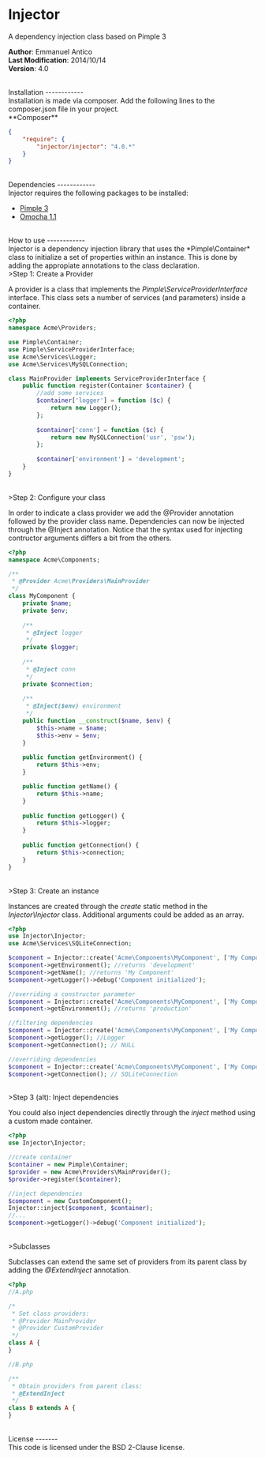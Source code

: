 Injector
========

A dependency injection class based on Pimple 3

**Author**: Emmanuel Antico<br/>
**Last Modification**: 2014/10/14<br/>
**Version**: 4.0

<br/>
Installation
------------
<br/>
Installation is made via composer. Add the following lines to the composer.json file in your project.

<br/>
**Composer**

```json
{
    "require": {
		"injector/injector": "4.0.*"
	}
}
```

<br/>
Dependencies
------------
<br/>
Injector requires the following packages to be installed:

* [Pimple 3](https://github.com/fabpot/Pimple "")
* [Omocha 1.1](https://github.com/emaphp/omocha "")

<br/>
How to use
------------

<br/>
Injector is a dependency injection library that uses the *Pimple\Container* class to initialize a set of properties within an instance. This is done by adding the appropiate annotations to the class declaration.

<br/>
>Step 1: Create a Provider

A provider is a class that implements the *Pimple\ServiceProviderInterface* interface. This class sets a number of services (and parameters) inside a container.

```php
<?php
namespace Acme\Providers;

use Pimple\Container;
use Pimple\ServiceProviderInterface;
use Acme\Services\Logger;
use Acme\Services\MySQLConnection;

class MainProvider implements ServiceProviderInterface {
    public function register(Container $container) {
        //add some services
        $container['logger'] = function ($c) {
            return new Logger();
        };
        
        $container['conn'] = function ($c) {
            return new MySQLConnection('usr', 'psw');
        };
        
        $container['environment'] = 'development';
    }
}
```
<br/>
>Step 2: Configure your class

In order to indicate a class provider we add the @Provider annotation followed by the provider class name. Dependencies can now be injected through the @Inject annotation. Notice that the syntax used for injecting contructor arguments differs a bit from the others.

```php
<?php
namespace Acme\Components;

/**
 * @Provider Acme\Providers\MainProvider
 */
class MyComponent {
    private $name;
    private $env;    
    
    /**
     * @Inject logger
     */
    private $logger;
    
    /**
     * @Inject conn
     */
    private $connection;
    
    /**
     * @Inject($env) environment
     */
    public function __construct($name, $env) {
        $this->name = $name;
        $this->env = $env;
    }
    
    public function getEnvironment() {
        return $this->env;
    }

    public function getName() {
        return $this->name;
    }
    
    public function getLogger() {
        return $this->logger;
    }
    
    public function getConnection() {
        return $this->connection;
    }
}
```

<br/>
>Step 3: Create an instance

Instances are created through the *create* static method in the *Injector\Injector* class. Additional arguments could be added as an array.

```php
<?php
use Injector\Injector;
use Acme\Services\SQLiteConnection;

$component = Injector::create('Acme\Components\MyComponent', ['My Component']);
$component->getEnvironment(); //returns 'development'
$component->getName(); //returns 'My Component'
$component->getLogger()->debug('Component initialized');

//overriding a constructor parameter
$component = Injector::create('Acme\Components\MyComponent', ['My Component', 'production']);
$component->getEnvironment(); //returns 'production'

//filtering dependencies
$component = Injector::create('Acme\Components\MyComponent', ['My Component'], ['logger']);
$component->getLogger(); //Logger
$component->getConnection(); // NULL

//overriding dependencies
$component = Injector::create('Acme\Components\MyComponent', ['My Component'], null, ['conn' => new SQLiteConnection('file.db')]);
$component->getConnection(); // SQLiteConnection
```

<br/>
>Step 3 (alt): Inject dependencies

You could also inject dependencies directly through the *inject* method using a custom made container.

```php
<?php
use Injector\Injector;

//create container
$container = new Pimple\Container;
$provider = new Acme\Providers\MainProvider();
$provider->register($container);

//inject dependencies
$component = new CustomComponent();
Injector::inject($component, $container);
//...
$component->getLogger()->debug('Component initialized');
```

<br/>
>Subclasses

Subclasses can extend the same set of providers from its parent class by adding the *@ExtendInject* annotation.

```php
<?php
//A.php

/*
 * Set class providers:
 * @Provider MainProvider
 * @Provider CustomProvider
 */
class A {
}

//B.php

/**
 * Obtain providers from parent class:
 * @ExtendInject
 */
class B extends A {
}

```

<br/>
License
-------
<br/>
This code is licensed under the BSD 2-Clause license.